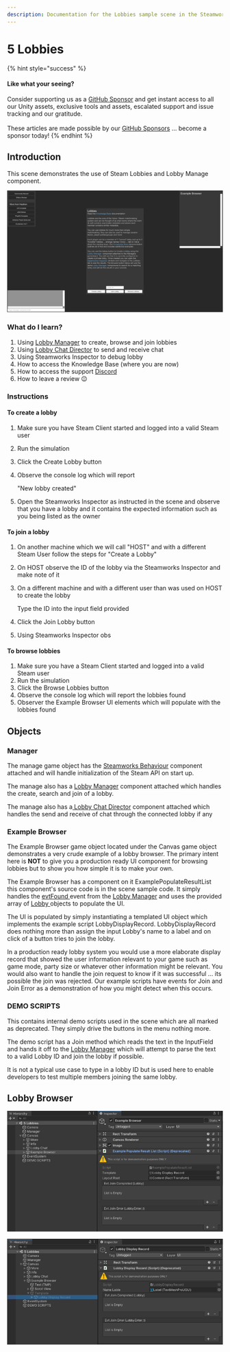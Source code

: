 ```yaml
---
description: Documentation for the Lobbies sample scene in the Steamworks Complete asset
---
```


# 5 Lobbies

{% hint style="success" %}
#### Like what your seeing?

Consider supporting us as a [GitHub Sponsor](../../../company/become-a-sponsor.md) and get instant access to all our Unity assets, exclusive tools and assets, escalated support and issue tracking and our gratitude.\
\
These articles are made possible by our [GitHub Sponsors](https://github.com/sponsors/heathen-engineering) ... become a sponsor today!
{% endhint %}

## Introduction&#x20;

This scene demonstrates the use of Steam Lobbies and Lobby Manage component.

![](<../../../.gitbook/assets/image (183) (1) (1) (1).png>)

### What do I learn?

1. Using [Lobby Manager](../components/lobby-manager.md) to create, browse and join lobbies
2. Using [Lobby Chat Director](../components/lobby-chat-director.md) to send and receive chat
3. Using Steamworks Inspector to debug lobby&#x20;
4. How to access the Knowledge Base (where you are now)
5. How to access the support [Discord ](https://discord.gg/6X3xrRc)
6. How to leave a review 😉

### Instructions

#### To create a lobby

1. Make sure you have Steam Client started and logged into a valid Steam user
2. Run the simulation
3. Click the Create Lobby button
4.  Observe the console log which will report

    "New lobby created"
5. Open the Steamworks Inspector as instructed in the scene and observe that you have a lobby and it contains the expected information such as you being listed as the owner

#### To join a lobby

1. On another machine which we will call "HOST" and with a different Steam User follow the steps for "Create a Lobby"
2. On HOST observe the ID of the lobby via the Steamworks Inspector and make note of it
3.  On a different machine and with a different user than was used on HOST to create the lobby

    Type the ID into the input field provided
4. Click the Join Lobby button
5. Using Steamworks Inspector obs

#### To browse lobbies

1. Make sure you have a Steam Client started and logged into a valid Steam user
2. Run the simulation
3. Click the Browse Lobbies button
4. Observe the console log which will report the lobbies found
5. Observer the Example Browser UI elements which will populate with the lobbies found

## Objects

### Manager

The manage game object has the [Steamworks Behaviour](../components/steamworks-behaviour.md) component attached and will handle initialization of the Steam API on start up.

The manage also has a [Lobby Manager](../components/lobby-manager.md) component attached which handles the create, search and join of a lobby.

The manage also has a[ Lobby Chat Director](../components/lobby-chat-director.md) component attached which handles the send and receive of chat through the connected lobby if any

### Example Browser

The Example Browser game object located under the Canvas game object demonstrates a very crude example of a lobby browser. The primary intent here is **NOT** to give you a production ready UI component for browsing lobbies but to show you how simple it is to make your own.

The Example Browser has a component on it ExamplePopulateResultList this component's source code is in the scene sample code. It simply handles the [evtFound ](../components/lobby-manager.md#evtfound)event from the [Lobby Manager](../components/lobby-manager.md) and uses the provided array of [Lobby ](../objects/lobby.md)objects to populate the UI.

The UI is populated by simply instantiating a templated UI object which implements the example script LobbyDisplayRecord. LobbyDisplayRecord does nothing more than assign the input Lobby's name to a label and on click of a button tries to join the lobby.

In a production ready lobby system you would use a more elaborate display record that showed the user information relevant to your game such as game mode, party size or whatever other information might be relevant. You would also want to handle the join request to know if it was successful ... its possible the join was rejected. Our example scripts have events for Join and Join Error as a demonstration of how you might detect when this occurs.

### DEMO SCRIPTS

This contains internal demo scripts used in the scene which are all marked as deprecated. They simply drive the buttons in the menu nothing more.

The demo script has a Join method which reads the text in the InputField and hands it off to the [Lobby Manager](../components/lobby-manager.md) which will attempt to parse the text to a valid Lobby ID and join the lobby if possible.

It is not a typical use case to type in a lobby ID but is used here to enable developers to test multiple members joining the same lobby.

## Lobby Browser

![Screen shot of the Example Populate Result List component on the Example Browser Game Object](<../../../.gitbook/assets/image (153) (1) (1).png>)

![Screen shot of the Lobby Display Record template referenced by the Example Browser](<../../../.gitbook/assets/image (178) (1) (1) (1).png>)

